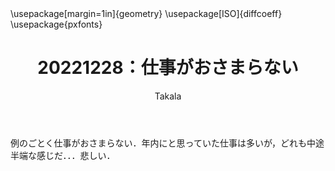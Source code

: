﻿---
title: 20221228：仕事がおさまらない
yesterday: 20221227
tomorrow: 20221229
days: 97
author: Takala
header-includes:
  - \usepackage[margin=1in]{geometry}
  - \usepackage[ISO]{diffcoeff}
  - \usepackage{pxfonts}
---

例のごとく仕事がおさまらない．年内にと思っていた仕事は多いが，どれも中途半端な感じだ．．．悲しい．